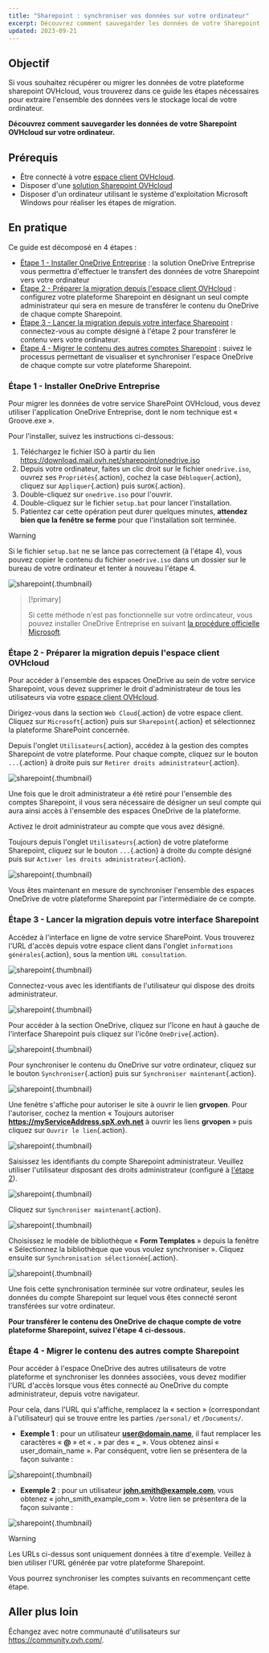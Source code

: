 ```yaml
---
title: "Sharepoint : synchroniser vos données sur votre ordinateur"
excerpt: Découvrez comment sauvegarder les données de votre Sharepoint OVHcloud sur votre ordinateur
updated: 2023-09-21
---
```


## Objectif

Si vous souhaitez récupérer ou migrer les données de votre plateforme sharepoint OVHcloud, vous trouverez dans ce guide les étapes nécessaires pour extraire l'ensemble des données vers le stockage local de votre ordinateur.

**Découvrez comment sauvegarder les données de votre Sharepoint OVHcloud sur votre ordinateur.**

## Prérequis

- Être connecté à votre [espace client OVHcloud](https://www.ovh.com/auth/?action=gotomanager&from=https://www.ovh.com/fr/&ovhSubsidiary=fr).
- Disposer d'une [solution Sharepoint OVHcloud](https://www.ovhcloud.com/fr/collaborative-tools/sharepoint/)
- Disposer d'un ordinateur utilisant le système d'exploitation Microsoft Windows pour réaliser les étapes de migration.

## En pratique

Ce guide est décomposé en 4 étapes :

- [Étape 1 - Installer OneDrive Entreprise](#installonedrive) : la solution OneDrive Entreprise vous permettra d'effectuer le transfert des données de votre Sharepoint vers votre ordinateur
- [Étape 2 - Préparer la migration depuis l'espace client OVHcloud](#controlpanelconfig) : configurez votre plateforme Sharepoint en désignant un seul compte administrateur qui sera en mesure de transférer le contenu du OneDrive de chaque compte Sharepoint.
- [Étape 3 - Lancer la migration depuis votre interface Sharepoint](#migrationignition) : connectez-vous au compte désigné à l'étape 2 pour transférer le contenu vers votre ordinateur.
- [Étape 4 - Migrer le contenu des autres comptes Sharepoint](#migrationother) : suivez le processus permettant de visualiser et synchroniser l'espace OneDrive de chaque compte sur votre plateforme Sharepoint.

### Étape 1 - Installer OneDrive Entreprise <a name="installonedrive"></a>

Pour migrer les données de votre service SharePoint OVHcloud, vous devez utiliser l'application OneDrive Entreprise, dont le nom technique est « Groove.exe ».

Pour l'installer, suivez les instructions ci-dessous:

1. Téléchargez le fichier ISO à partir du lien <https://download.mail.ovh.net/sharepoint/onedrive.iso>
2. Depuis votre ordinateur, faites un clic droit sur le fichier `onedrive.iso`, ouvrez ses `Propriétés`{.action}, cochez la case `Débloquer`{.action}, cliquez sur `Appliquer`{.action} puis sur`OK`{.action}.
3. Double-cliquez sur `onedrive.iso` pour l'ouvrir.
4. Double-cliquez sur le fichier `setup.bat` pour lancer l'installation.
5. Patientez car cette opération peut durer quelques minutes, **attendez bien que la fenêtre se ferme** pour que l'installation soit terminée.

> [!warning]
>
> Si le fichier `setup.bat` ne se lance pas correctement (à l'étape 4), vous pouvez copier le contenu du fichier `onedrive.iso` dans un dossier sur le bureau de votre ordinateur et tenter à nouveau l'étape 4.

![sharepoint](images/sharepoint-eol-00.gif){.thumbnail}

> [!primary]
>
> Si cette méthode n'est pas fonctionnelle sur votre ordincateur, vous pouvez installer OneDrive Entreprise en suivant [la procédure officielle Microsoft](https://learn.microsoft.com/sharepoint/install-previous-sync-app#install-groove-exe-with-office-2016).

### Étape 2 - Préparer la migration depuis l'espace client OVHcloud <a name="controlpanelconfig"></a>

Pour accéder à l'ensemble des espaces OneDrive au sein de votre service Sharepoint, vous devez supprimer le droit d'administrateur de tous les utilisateurs via votre [espace client OVHcloud](https://www.ovh.com/auth/?action=gotomanager&from=https://www.ovh.com/fr/&ovhSubsidiary=fr).

Dirigez-vous dans la section `Web Cloud`{.action} de votre espace client. Cliquez sur `Microsoft`{.action} puis sur `Sharepoint`{.action} et sélectionnez la plateforme SharePoint concernée.

Depuis l'onglet `Utilisateurs`{.action}, accédez à la gestion des comptes Sharepoint de votre plateforme. Pour chaque compte, cliquez sur le bouton `...`{.action} à droite puis sur `Retirer droits administrateur`{.action}.

![sharepoint](images/sharepoint-eol-01.png){.thumbnail}

Une fois que le droit administrateur a été retiré pour l'ensemble des comptes Sharepoint, il vous sera nécessaire de désigner un seul compte qui aura ainsi accès à l'ensemble des espaces OneDrive de la plateforme.

Activez le droit administrateur au compte que vous avez désigné.

Toujours depuis l'onglet `Utilisateurs`{.action} de votre plateforme Sharepoint, cliquez sur le bouton `...`{.action} à droite du compte désigné puis sur `Activer les droits administrateur`{.action}.

![sharepoint](images/sharepoint-eol-02.png){.thumbnail}

Vous êtes maintenant en mesure de synchroniser l'ensemble des espaces OneDrive de votre plateforme Sharepoint par l'intermédiaire de ce compte.

### Étape 3 - Lancer la migration depuis votre interface Sharepoint <a name="migrationignition"></a>

Accédez à l'interface en ligne de votre service SharePoint. Vous trouverez l'URL d'accès depuis votre espace client dans l'onglet `informations générales`{.action}, sous la mention `URL consultation`.

![sharepoint](images/sharepoint-eol-03.png){.thumbnail}

Connectez-vous avec les identifiants de l'utilisateur qui dispose des droits administrateur.

![sharepoint](images/sharepoint-eol-04.png){.thumbnail}

Pour accéder à la section OneDrive, cliquez sur l'îcone en haut à gauche de l'interface Sharepoint puis cliquez sur l'icône `OneDrive`{.action}.

![sharepoint](images/sharepoint-eol-05.png){.thumbnail}

Pour synchroniser le contenu du OneDrive sur votre ordinateur, cliquez sur le bouton `Synchroniser`{.action} puis sur `Synchroniser maintenant`{.action}.

![sharepoint](images/sharepoint-eol-06.png){.thumbnail}

Une fenêtre s'affiche pour autoriser le site à ouvrir le lien **grvopen**. Pour l'autoriser, cochez la mention « Toujours autoriser **https://myServiceAddress.spX.ovh.net** à ouvrir les liens **grvopen** » puis cliquez sur `Ouvrir le lien`{.action}.

![sharepoint](images/sharepoint-eol-07.png){.thumbnail}

Saisissez les identifiants du compte Sharepoint administrateur. Veuillez utiliser l'utilisateur disposant des droits administrateur (configuré à [l'étape 2](#controlpanelconfig)).

![sharepoint](images/sharepoint-eol-08.png){.thumbnail}

Cliquez sur `Synchroniser maintenant`{.action}.

![sharepoint](images/sharepoint-eol-09.png){.thumbnail}

Choisissez le modèle de bibliothèque « **Form Templates** » depuis la fenêtre « Sélectionnez la bibliothèque que vous voulez synchroniser ». Cliquez ensuite sur `Synchronisation sélectionnée`{.action}.

![sharepoint](images/sharepoint-eol-10.png){.thumbnail}

Une fois cette synchronisation terminée sur votre ordinateur, seules les données du compte Sharepoint sur lequel vous êtes connecté seront transférées sur votre ordinateur.

**Pour transférer le contenu des OneDrive de chaque compte de votre plateforme Sharepoint, suivez l'étape 4 ci-dessous.**

### Étape 4 - Migrer le contenu des autres compte Sharepoint <a name="migrationother"></a>

Pour accéder à l'espace OneDrive des autres utilisateurs de votre plateforme et synchroniser les données associées, vous devez modifier l'URL d'accès lorsque vous êtes connecté au OneDrive du compte administrateur, depuis votre navigateur.

Pour cela, dans l'URL qui s'affiche, remplacez la « section » (correspondant à l'utilisateur) qui se trouve entre les parties `/personal/` et `/Documents/`.

- **Exemple 1** : pour un utilisateur **user@domain.name**, il faut remplacer les caractères « **@** » et « **.** » par des « **_** ». Vous obtenez ainsi « user_domain_name ». Par conséquent, votre lien se présentera de la façon suivante :

![sharepoint](images/sharepoint-eol-11.png){.thumbnail}

- **Exemple 2** : pour un utilisateur **john.smith@example.com**, vous obtenez « john_smith_example_com ». Votre lien se présentera de la façon suivante :

![sharepoint](images/sharepoint-eol-12.png){.thumbnail}

> [!warning]
>
> Les URLs ci-dessus sont uniquement données à titre d'exemple. Veillez à bien utiliser l'URL générée par votre plateforme Sharepoint.

Vous pourrez synchroniser les comptes suivants en recommençant cette étape.

## Aller plus loin

Échangez avec notre communauté d'utilisateurs sur <https://community.ovh.com/>.